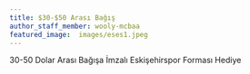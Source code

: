 ```yaml
---
title: $30-$50 Arası Bağış 
author_staff_member: wooly-mcbaa
featured_image:  images/eses1.jpeg
---
```

30-50 Dolar Arası Bağışa İmzalı Eskişehirspor Forması Hediye
